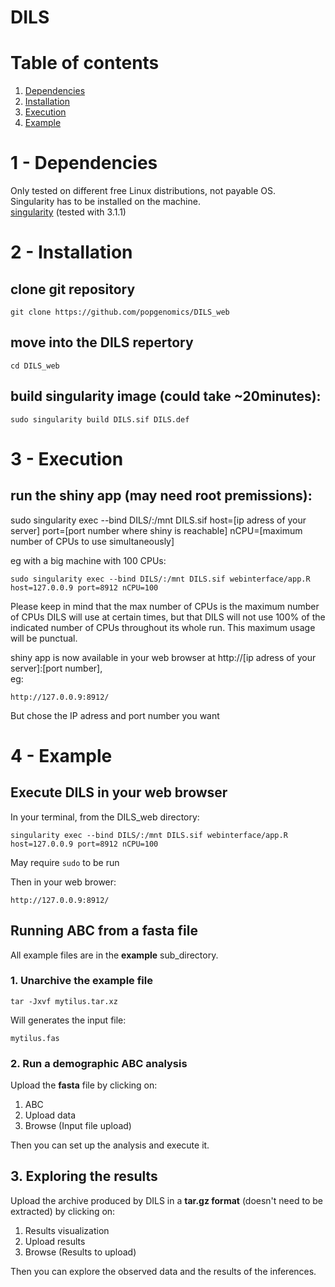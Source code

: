# DILS
# Table of contents
1. [Dependencies](#1---dependencies)     
2. [Installation](#2---installation)  
3. [Execution](#3---execution)  
4. [Example](#4---example)  

# 1 - Dependencies
Only tested on different free Linux distributions, not payable OS.  
Singularity has to be installed on the machine.  
[singularity](https://sylabs.io/docs/) (tested with 3.1.1)   
	
# 2 - Installation
## clone git repository  
```
git clone https://github.com/popgenomics/DILS_web  
```

## move into the DILS repertory  
```
cd DILS_web  
```
	
## build singularity image (could take ~20minutes):  
```  
sudo singularity build DILS.sif DILS.def  
```

# 3 - Execution  	
## run the shiny app (may need root premissions):  
sudo singularity exec --bind DILS/:/mnt DILS.sif host=[ip adress of your server] port=[port number where shiny is reachable] nCPU=[maximum number of CPUs to use simultaneously]
  
eg with a big machine with 100 CPUs:  
```  
sudo singularity exec --bind DILS/:/mnt DILS.sif webinterface/app.R host=127.0.0.9 port=8912 nCPU=100
```  

Please keep in mind that the max number of CPUs is the maximum number of CPUs DILS will use at certain times, but that DILS will not use 100% of the indicated number of CPUs throughout its whole run. This maximum usage will be punctual.  
  
shiny app is now available in your web browser at http://[ip adress of your server]:[port number],  
eg:  
```
http://127.0.0.9:8912/
```
But chose the IP adress and port number you want 
  
# 4 - Example  
## Execute DILS in your web browser
In your terminal, from the DILS_web directory:  
```  
singularity exec --bind DILS/:/mnt DILS.sif webinterface/app.R host=127.0.0.9 port=8912 nCPU=100
```  
May require `sudo` to be run
  
Then in your web brower:  
```
http://127.0.0.9:8912/
```

## Running ABC from a fasta file  
All example files are in the **example** sub_directory.  

### 1. Unarchive the example file  
```
tar -Jxvf mytilus.tar.xz
```
Will generates the input file: 
```
mytilus.fas
```

###  2. Run a demographic ABC analysis  
Upload the **fasta** file by clicking on:  
1. ABC  
2. Upload data  
3. Browse (Input file upload)  
  
Then you can set up the analysis and execute it.  

## 3. Exploring the results
Upload the archive produced by DILS in a **tar.gz format** (doesn't need to be extracted) by clicking on:  
1. Results visualization  
2. Upload results  
3. Browse (Results to upload)  

Then you can explore the observed data and the results of the inferences.  

 

